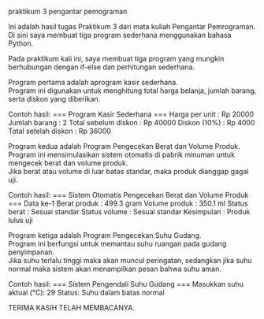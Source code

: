 praktikum 3 pengantar pemograman

Ini adalah hasil tugas Praktikum 3 dari mata kuliah Pengantar Pemrograman.  
Di sini saya membuat tiga program sederhana menggunakan bahasa Python.  

Pada praktikum kali ini, saya membuat tiga program yang mungkin berhubungan dengan if-else dan perhitungan sederhana.

Program pertama adalah aprogram kasir sederhana.  
Program ini digunakan untuk menghitung total harga belanja, jumlah barang, serta diskon yang diberikan. 

Contoh hasil:
=== Program Kasir Sederhana ===
Harga per unit : Rp 20000
Jumlah barang : 2
Total sebelum diskon : Rp 40000
Diskon (10%) : Rp 4000
Total setelah diskon : Rp 36000

Program kedua adalah Program Pengecekan Berat dan Volume Produk.  
Program ini mensimulasikan sistem otomatis di pabrik minuman untuk mengecek berat dan volume produk.  
Jika berat atau volume di luar batas standar, maka produk dianggap gagal uji.

Contoh hasil:
=== Sistem Otomatis Pengecekan Berat dan Volume Produk ===
Data ke-1
Berat produk : 499.3 gram
Volume produk : 350.1 ml
Status berat : Sesuai standar
Status volume : Sesuai standar
Kesimpulan : Produk lulus uji

Program ketiga adalah Program Pengecekan Suhu Gudang.  
Program ini berfungsi untuk memantau suhu ruangan pada gudang penyimpanan.  
Jika suhu terlalu tinggi maka akan muncul peringatan, sedangkan jika suhu normal maka sistem akan menampilkan pesan bahwa suhu aman.

Contoh hasil:
=== Sistem Pengendali Suhu Gudang ===
Masukkan suhu aktual (°C): 29
Status: Suhu dalam batas normal

TERIMA KASIH TELAH MEMBACANYA. 
